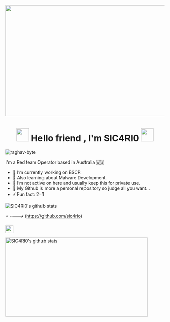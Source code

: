 
<p align="Center" ><img src="https://c.tenor.com/0btUcFSNOlEAAAAC/anonymous-anonymous-logo.gif" height="350px" width ="750px"></p>

<h1 align="Center"><img src="https://c.tenor.com/TTAYwCe6NvUAAAAi/insanity-security-hackers-spinning.gif" Hi There width="40px"> Hello friend  , I'm SIC4RI0 <img src="https://c.tenor.com/TTAYwCe6NvUAAAAi/insanity-security-hackers-spinning.gif" width="40px" /> </h1>
<p align="left"> <img src="https://komarev.com/ghpvc/?username=raghav-byte" alt="raghav-byte" /> </p>

I'm a Red team Operator based in Australia 🇦🇺

- 🔭 I’m currently working on BSCP.
- 🌱 Also learning about Malware Development.
- 🤔 I’m not active on here and usually keep this for private use.
- 💬 My Github is more a personal repository so judge all you want...
- ⚡ Fun fact: 2=1



<p align="left" >
<img alt="SIC4RI0's github stats" src="https://github-readme-stats.vercel.app/api?username=sic4rio&show_icons=true&theme=merko"  > </p>

<p align="center">
 
  ⭐️ ----> (https://github.com/sic4rio)
                       
<a href="https://instagram.com/sic4ri0" target="_blank"><img align="center" src="https://cdn.jsdelivr.net/npm/simple-icons@3.0.1/icons/instagram.svg" alt="sic4ri0" height="25" width="25" /></a>&nbsp;&nbsp;



  
  
  
  
  
  
  
</p>   

<img alt="SIC4RI0's github stats" src="https://c.tenor.com/HUEHzmmCFXEAAAAC/ghost-walk-through-closed-doors.gif"   height="250px" width="450px">
<p align="right">
</p>
